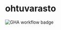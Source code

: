 # ohtuvarasto

![GHA workflow badge](https://github.com/KasperiBlomberg/ohtuvarasto/workflows/CI/badge.svg)
